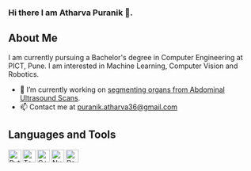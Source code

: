 ### Hi there I am Atharva Puranik 👋.

<!--
**ath2212/ath2212** is a ✨ _special_ ✨ repository because its `README.md` (this file) appears on your GitHub profile.

Here are some ideas to get you started:

- 🔭 I’m currently working on ...
- 🌱 I’m currently learning ...
- 👯 I’m looking to collaborate on ...
- 🤔 I’m looking for help with ...
- 💬 Ask me about ...
- 📫 How to reach me: ...
- 😄 Pronouns: ...
- ⚡ Fun fact: ...
-->
## About Me
I am currently pursuing a Bachelor's degree in Computer Engineering at PICT, Pune. I am interested in Machine Learning, Computer Vision and Robotics.

- 🔭 I’m currently working on [segmenting organs from Abdominal Ultrasound Scans][AUS_Segmentation].
- 📫 Contact me at puranik.atharva36@gmail.com 

## Languages and Tools
<img align="left" alt="Python" width="26px" src="https://user-images.githubusercontent.com/56021889/148019062-2700436e-2765-46bd-aaac-5241c4d478b5.jpg" />
<img align="left" alt="Tensorflow" width="26px" src="https://user-images.githubusercontent.com/56021889/148018586-0c407039-d43d-4759-b54c-7acf20267692.png" />
<img align="left" alt="C++" width="26px" src="https://user-images.githubusercontent.com/56021889/148019127-a543807d-a4c1-433d-83d4-804b5887ef06.png" />
<img align="left" alt="Numpy" width="26px" src="https://user-images.githubusercontent.com/56021889/148019199-ff30f559-85c1-47c6-b2dc-8a9e83ac4bfc.png" />
<img align="left" alt="Pandas" width="26px" src="https://user-images.githubusercontent.com/56021889/148019236-4abdf51c-91a2-4a98-a0b2-b0af786c9d3c.png" />


<!--
<img align="left" alt="Stats" src="https://github-readme-stats.vercel.app/api?username=ath2212&show_icons=true&hide_border=true" />
-->
<br />

[AUS_Segmentation]: https://github.com/ath2212/Abdominal-Ultrasound-Segmentation

